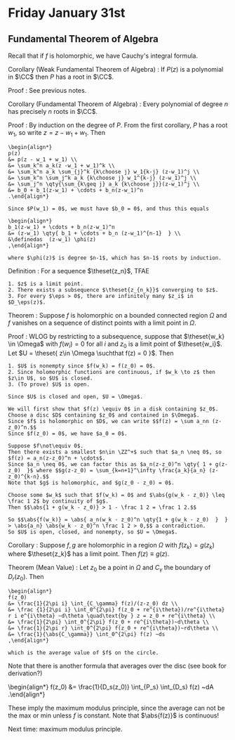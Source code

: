 # Friday January 31st

## Fundamental Theorem of Algebra

Recall that if $f$ is holomorphic, we have Cauchy's integral formula.

Corollary (Weak Fundamental Theorem of Algebra)
: 	If $P(z)$ is a polynomial in $\CC$ then $P$ has a root in $\CC$.

Proof
: 	See previous notes.

Corollary (Fundamental Theorem of Algebra)
: 	Every polynomial of degree $n$ has precisely $n$ roots in $\CC$.

Proof
: 	By induction on the degree of $P$.
	From the first corollary, $P$ has a root $w_1$, so write $z = z-w_1 + w_1$.
	Then

	\begin{align*}
	p(z) 
	&= p(z - w_1 + w_1) \\
	&= \sum_k^n a_k(z -w_1 + w_1)^k \\
	&= \sum_k^n a_k \sum_{j}^k {k\choose j} w_1{k-j} (z-w_1)^j \\
	&= \sum_k^n \sum_j^k a_k {k\choose j} w_1^{k-j} (z-w_1)^j \\
	&= \sum_j^n \qty{\sum_{k\geq j} a_k {k\choose j}}(z-w_1)^j \\
	&= b_0 + b_1(z-w_1) + \cdots + b_n(z-w_1)^n 
	.\end{align*}

	Since $P(w_1) = 0$, we must have $b_0 = 0$, and thus this equals

	\begin{align*}
	b_1(z-w_1) + \cdots + b_n(z-w_1)^n 
	&= (z-w_1) \qty{ b_1 + \cdots + b_n (z-w_1)^{n-1}  } \\
	&\definedas  (z-w_1) \phi(z)
	,\end{align*}

	where $\phi(z)$ is degree $n-1$, which has $n-1$ roots by induction.

Definition
: 	For a sequence $\theset{z_n}$, TFAE

	1. $z$ is a limit point.
	2. There exists a subsequence $\theset{z_{n_k}}$ converging to $z$.
	3. For every $\eps > 0$, there are infinitely many $z_i$ in $D_\eps(z)$. 

Theorem
: 	Suppose $f$ is holomorphic on a bounded connected region $\Omega$ and $f$ vanishes on a sequence of distinct points with a limit point in $\Omega$.

Proof
: 	WLOG by restricting to a subsequence, suppose that $\theset{w_k} \in \Omega$ with $f(w_i) = 0$ for all $i$ and $z_0$ is a limit point of $\theset{w_i}$.
	Let $U = \theset{ z\in \Omega \suchthat f(z) = 0 }$.
	Then

	1. $U$ is nonempty since $f(w_k) = f(z_0) = 0$.
	2. Since holomorphic functions are continuous, if $w_k \to z$ then $z\in U$, so $U$ is closed. 
	3. (To prove) $U$ is open.

	Since $U$ is closed and open, $U = \Omega$.

	We will first show that $f(z) \equiv 0$ in a disk containing $z_0$.
	Choose a disc $D$ containing $z_0$ and contained in $\Omega$.
	Since $f$ is holomorphic on $D$, we can write $$f(z) = \sum a_nn (z-z_0)^n.$$
	Since $f(z_0) = 0$, we have $a_0 = 0$.

	Suppose $f\not\equiv 0$.
	Then there exists a smallest $n\in \ZZ^+$ such that $a_n \neq 0$, so $f(z) = a_n(z-z_0)^n + \cdots$.
	Since $a_n \neq 0$, we can factor this as $a_n(z-z_0)^n \qty{ 1 + g(z-z_0)  }$ where $$g(z-z_0) = \sum_{k=n+1}^\infty \frac{a_k}{a_n} (z-z_0)^{k-n}.$$
	Note that $g$ is holomorphic, and $g(z_0 - z_0) = 0$.

	Choose some $w_k$ such that $f(w_k) = 0$ and $\abs{g(w_k - z_0)} \leq \frac 1 2$ by continuity of $g$.
	Then $$\abs{1 + g(w_k - z_0)} > 1 - \frac 1 2 = \frac 1 2.$$
	
	So $$\abs{f(w_k)} = \abs{ a_n(w_k - z_0)^n \qty{1 + g(w_k - z_0)  }  } > \abs{a_n} \abs{w_k - z_0}^n \frac 1 2 > 0,$$ a contradiction.
	So $U$ is open, closed, and nonempty, so $U = \Omega$.

Corollary
: 	Suppose $f, g$ are holomorphic in a region $\Omega$ with $f(z_k) = g(z_k)$ where $\theset{z_k}$ has a limit point.
	Then $f(z) \equiv g(z)$.

Theorem (Mean Value)
: 	Let $z_0$ be a point in $\Omega$ and $C_\gamma$  the boundary of $D_r(z_0)$. 
	Then

	\begin{align*}
	f(z_0)
	&= \frac{1}{2\pi i} \int_{C_\gamma} f(z)/(z-z_0) dz \\
	&= \frac {1}{2\pi i} \int_0^{2\pi} f(z_0 + re^{i\theta})/re^{i\theta} r i e^{i\theta} ~d\theta \quad\text{by } z = z_0 + re^{i\theta} \\
	&= \frac{1}{2\pi} \int_0^{2\pi} f(z_0 + re^{i\theta})~d\theta \\
	&= \frac{1}{2\pi r} \int_0^{2\pi} f(z_0 + re^{i\theta})~rd\theta \\
	&= \frac{1}{\abs{C_\gamma}} \int_0^{2\pi} f(z) ~ds
	,\end{align*}

	which is the average value of $f$ on the circle.

Note that there is another formula that averages over the disc (see book for derivation?)

\begin{align*}
f(z_0) &= \frac{1}{D_s(z_0)}  \int_{P_s} \int_{D_s} f(z) ~dA
.\end{align*}

These imply the maximum modulus principle, since the average can not be the max or min unless $f$ is constant.
Note that $\abs{f(z)}$ is continuous!

Next time: maximum modulus principle.
